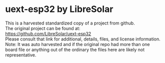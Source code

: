 
# uext-esp32 by LibreSolar  
This is a harvested standardized copy of a project from github.  
The original project can be found at:  
https://github.com/LibreSolar/uext-esp32  
Please consult that link for additional, details, files, and license information.  
Note: It was auto harvested and if the original repo had more than one board file or anything out of the ordinary the files here are likely not representative.  
    